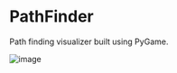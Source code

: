 # PathFinder

Path finding visualizer built using PyGame.

![image](https://user-images.githubusercontent.com/65973976/173153573-5638bd8e-a747-4dd5-b44a-a7578bc119b4.png)
